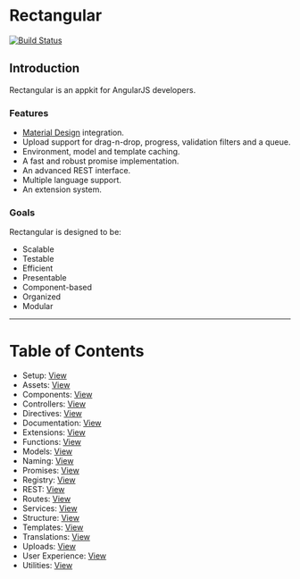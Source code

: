 # Rectangular
[![Build Status](https://travis-ci.org/abbotto/rectangular.svg?branch=master)](https://travis-ci.org/abbotto/rectangular)

## Introduction
Rectangular is an appkit for AngularJS developers.

### Features
- [Material Design](https://material.angularjs.org/latest/) integration.
- Upload support for drag-n-drop, progress, validation filters and a queue. 
- Environment, model and template caching.
- A fast and robust promise implementation.
- An advanced REST interface.
- Multiple language support.
- An extension system.

### Goals
Rectangular is designed to be:
- Scalable
- Testable
- Efficient
- Presentable
- Component-based
- Organized
- Modular

---

# Table of Contents
- Setup: 			[View](readme/setup.md)
- Assets: 			[View](readme/assets.md)
- Components: 		[View](readme/components.md)
- Controllers: 		[View](readme/controllers.md)
- Directives: 		[View](readme/directives.md)
- Documentation:	[View](readme/documentation.md)
- Extensions:		[View](readme/extensions.md)
- Functions:		[View](readme/functions.md)
- Models:			[View](readme/models.md)
- Naming:			[View](readme/naming.md)
- Promises:			[View](readme/promises.md)
- Registry:			[View](readme/registry.md)
- REST:				[View](readme/rest.md)
- Routes:			[View](readme/routes.md)
- Services:			[View](readme/services.md)
- Structure:		[View](readme/structure.md)
- Templates:		[View](readme/templates.md)
- Translations:		[View](readme/translations.md)
- Uploads:			[View](readme/uploads.md)
- User Experience:	[View](readme/user-experience.md)
- Utilities:		[View](readme/utilities.md)
